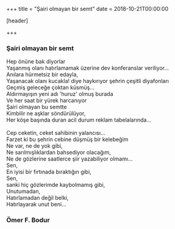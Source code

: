 +++
title = "Şairi olmayan bir semt"
date = 2018-10-21T00:00:00


[header]

+++

### Şairi olmayan bir semt
Hep önüne bak diyorlar <br/>
Yaşanmış olanı hatırlamamak üzerine dev konferanslar veriliyor...<br/>
Anılara hürmetsiz bir edayla, <br/>
Yaşanacak olanı kucakla! diye haykırıyor şehrin çeşitli diyafonları <br/>
Geçmiş geleceğe çoktan küsmüş...<br/>
Aldırmayışın yeni adı 'huruz' olmuş burada<br/>
Ve her saat bir yürek harcanıyor<br/>
Şairi olmayan bu semtte<br/>
Kimbilir ne aşklar söndürülüyor,<br/>
Her köşe başında duran acil durum reklam tabelalarında...<br/>
<br/>
Cep ceketin, ceket sahibinin yalancısı...<br/>
Farzet ki bu şehrin cebine düşmüş bir kelebeğim<br/>
Ne var, ne de yok gibi, <br/>
Ne sarılmışlıklardan bahsediyor olacağım, <br/>
Ne de gözlerine saatlerce şiir yazabiliyor olmamı...<br/>
Sen, <br/>
En iyisi bir fırtınada bıraktığın gibi,<br/>
Sen,<br/>
sanki hiç gözlerimde kaybolmamış gibi,<br/>
Unutumadan,<br/>
Hatırlamadan değil belki,<br/>
Hatırlayarak unut beni... <br/>

### Ömer F. Bodur